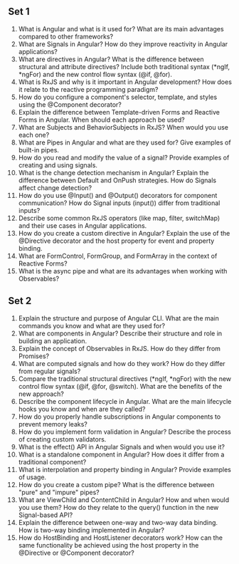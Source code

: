 ## Set 1

1. What is Angular and what is it used for? What are its main advantages compared to other frameworks?
1. What are Signals in Angular? How do they improve reactivity in Angular applications?
1. What are directives in Angular? What is the difference between structural and attribute directives? Include both traditional syntax (*ngIf, *ngFor) and the new control flow syntax (@if, @for).
1. What is RxJS and why is it important in Angular development? How does it relate to the reactive programming paradigm?
1. How do you configure a component's selector, template, and styles using the @Component decorator?
1. Explain the difference between Template-driven Forms and Reactive Forms in Angular. When should each approach be used?
1. What are Subjects and BehaviorSubjects in RxJS? When would you use each one?
1. What are Pipes in Angular and what are they used for? Give examples of built-in pipes.
1. How do you read and modify the value of a signal? Provide examples of creating and using signals.
1. What is the change detection mechanism in Angular? Explain the difference between Default and OnPush strategies. How do Signals affect change detection?
1. How do you use @Input() and @Output() decorators for component communication? How do Signal inputs (input()) differ from traditional inputs?
1. Describe some common RxJS operators (like map, filter, switchMap) and their use cases in Angular applications.
1. How do you create a custom directive in Angular? Explain the use of the @Directive decorator and the host property for event and property binding.
1. What are FormControl, FormGroup, and FormArray in the context of Reactive Forms?
1. What is the async pipe and what are its advantages when working with Observables?

## Set 2

1. Explain the structure and purpose of Angular CLI. What are the main commands you know and what are they used for?
1. What are components in Angular? Describe their structure and role in building an application.
1. Explain the concept of Observables in RxJS. How do they differ from Promises?
1. What are computed signals and how do they work? How do they differ from regular signals?
1. Compare the traditional structural directives (*ngIf, *ngFor) with the new control flow syntax (@if, @for, @switch). What are the benefits of the new approach?
1. Describe the component lifecycle in Angular. What are the main lifecycle hooks you know and when are they called?
1. How do you properly handle subscriptions in Angular components to prevent memory leaks?
1. How do you implement form validation in Angular? Describe the process of creating custom validators.
1. What is the effect() API in Angular Signals and when would you use it?
1. What is a standalone component in Angular? How does it differ from a traditional component?
1. What is interpolation and property binding in Angular? Provide examples of usage.
1. How do you create a custom pipe? What is the difference between "pure" and "impure" pipes?
1. What are ViewChild and ContentChild in Angular? How and when would you use them? How do they relate to the query() function in the new Signal-based API?
1. Explain the difference between one-way and two-way data binding. How is two-way binding implemented in Angular?
1. How do HostBinding and HostListener decorators work? How can the same functionality be achieved using the host property in the @Directive or @Component decorator?
